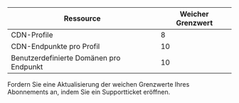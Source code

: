 
| Ressource | Weicher Grenzwert |
| --- | --- |
| CDN-Profile |8 |
| CDN-Endpunkte pro Profil |10 |
| Benutzerdefinierte Domänen pro Endpunkt |10 |

Fordern Sie eine Aktualisierung der weichen Grenzwerte Ihres Abonnements an, indem Sie ein Supportticket eröffnen.

